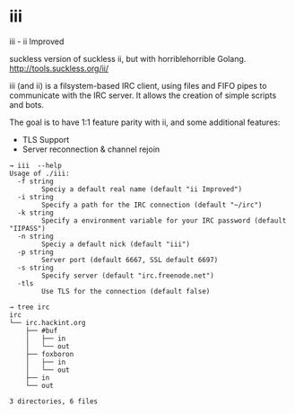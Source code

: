 iii
===

iii - ii Improved   

  
suckless version of suckless ii, but with horriblehorrible Golang.  
http://tools.suckless.org/ii/
  
iii (and ii) is a filsystem-based IRC client, using files and FIFO pipes to
communicate with the IRC server. It allows the creation of simple scripts and
bots.

The goal is to have 1:1 feature parity with ii, and some additional features:
* TLS Support
* Server reconnection & channel rejoin


```
→ iii  --help
Usage of ./iii:
  -f string
    	Speciy a default real name (default "ii Improved")
  -i string
    	Specify a path for the IRC connection (default "~/irc")
  -k string
    	Specify a environment variable for your IRC password (default "IIPASS")
  -n string
    	Speciy a default nick (default "iii")
  -p string
    	Server port (default 6667, SSL default 6697)
  -s string
    	Specify server (default "irc.freenode.net")
  -tls
    	Use TLS for the connection (default false)

```

```
→ tree irc
irc
└── irc.hackint.org
    ├── #buf
    │   ├── in
    │   └── out
    ├── foxboron
    │   ├── in
    │   └── out
    ├── in
    └── out

3 directories, 6 files
```
